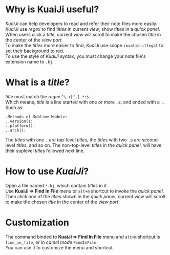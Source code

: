 # Why is KuaiJi useful?
*KuaiJi* can help developers to read and refer their note files more easily.  
*KuaiJi* use *regex* to find *titles* in current *view*, show *titles* in a *quick panel*.  
When users click a *title*, current *view* will scroll to make the chosen *title* in the center of the *view port*.  
To make the *titles* more easier to find, *KuaiJi* use scope `invalid.illegal` to set their background to red.  
To use the style of *KuaiJi* syntax, you must change your note file's extension name to `.kj`.


# What is a *title*?
*title* must match the *regex* `^\.+[^.].*:$`.  
Which means, *title* is a line started with one or more `.`s, and ended with a `:`.  
Such as:  
```
.Methods of Sublime Module:
..version():
..platform():
..arch():
```
The *title*s with one `.` are top-level *title*s, the *title*s with two `.`s are second-level *title*s, and so on.
The non-top-level *title*s in the *quick panel*, will have their suplevel *title*s followed next line.



# How to use *KuaiJi*?
Open a file named `*.kj`, which contain *title*s in it.  
Use **KuaiJi => Find In File** menu or `alt+m` shortcut to invoke the *quick panel*.  
Then click one of the *title*s shown in the *quick panel*, current *view* will scroll to make the chosen *title* in the center of the *view port*


# Customization
The command binded to **KuaiJi => Find In File** menu and `alt+m` shortcut is `find_in_file`,
 or in *camel mode* `FindInFile`.  
You can use it to customize the menu and shortcut.
